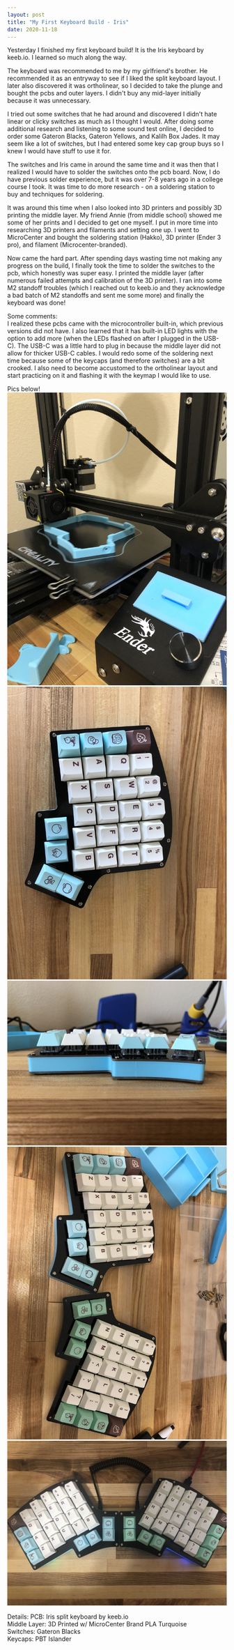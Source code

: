 ```yaml
---
layout: post
title: "My First Keyboard Build - Iris"
date: 2020-11-18
---
```


Yesterday I finished my first keyboard build! It is the Iris keyboard by keeb.io. I learned so much along the way.

The keyboard was recommended to me by my girlfriend's brother. He recommended it as an entryway to see if I liked the split keyboard layout. I later also discovered it was ortholinear, so I decided to take the plunge and bought the pcbs and outer layers. I didn't buy any mid-layer initially because it was unnecessary. 

I tried out some switches that he had around and discovered I didn't hate linear or clicky switches as much as I thought I would. After doing some additional research and listening to some sound test online, I decided to order some Gateron Blacks, Gateron Yellows, and Kalilh Box Jades. It may seem like a lot of switches, but I had entered some key cap group buys so I knew I would have stuff to use it for. 

The switches and Iris came in around the same time and it was then that I realized I would have to solder the switches onto the pcb board. Now, I do have previous solder experience, but it was over 7-8 years ago in a college course I took. It was time to do more research - on a soldering station to buy and techniques for soldering. 

It was around this time when I also looked into 3D printers and possibly 3D printing the middle layer. My friend Annie (from middle school) showed me some of her prints and I decided to get one myself. I put in more time into researching 3D printers and filaments and setting one up. I went to MicroCenter and bought the soldering station (Hakko), 3D printer (Ender 3 pro), and filament (Microcenter-branded). 

Now came the hard part. After spending days wasting time not making any progress on the build, I finally took the time to solder the switches to the pcb, which honestly was super easy. I printed the middle layer (after numerous failed attempts and calibration of the 3D printer). I ran into some M2 standoff troubles (which I reached out to keeb.io and they acknowledge a bad batch of M2 standoffs and sent me some more) and finally the keyboard was done!

Some comments:  
I realized these pcbs came with the microcontroller built-in, which previous versions did not have. I also learned that it has built-in LED lights with the option to add more (when the LEDs flashed on after I plugged in the USB-C). The USB-C was a little hard to plug in because the middle layer did not allow for thicker USB-C cables. I would redo some of the soldering next time because some of the keycaps (and therefore switches) are a bit crooked. I also need to become accustomed to the ortholinear layout and start practicing on it and flashing it with the keymap I would like to use.

Pics below!  
![3D Printing the Middle Layer](/assets/images/3DPrintingMiddleLayer.jpg)
![Iris Top View](/assets/images/IrisTopView.jpg)
![Iris Side View](/assets/images/IrisSideView.jpg)
![Iris Angled View](/assets/images/IrisAngledView.jpg)
![Iris Complete](/assets/images/IrisComplete.jpg)


Details:
PCB: Iris split keyboard by keeb.io  
Middle Layer: 3D Printed w/ MicroCenter Brand PLA Turquoise  
Switches: Gateron Blacks  
Keycaps: PBT Islander

